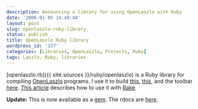 ```yaml
---
description: Announcing a library for using OpenLaszlo with Ruby
date: '2006-01-05 14:40:44'
layout: post
slug: openlaszlo-ruby-library
status: publish
title: OpenLaszlo Ruby library
wordpress_id: '157'
categories: [Libraries, OpenLaszlo, Projects, Ruby]
tags: Laszlo, Ruby, libraries
---
```


[openlaszlo.rb]({{ site.sources }}/ruby/openlaszlo) is a Ruby library for compiling [OpenLaszlo](http://openlaszlo.org) programs.  I use it to build [this](/words), [this](http://expialidocio.us), and the toolbar [here](/projects).  [This article](http://weblog.openlaszlo.org/archives/2006/01/deploying-openlaszlo-applications-with-rake/) describes how to use it with [Rake](http://www.martinfowler.com/articles/rake.html).

<!-- more -->

**Update:**  This is now available as a [gem](http://rubyforge.org/ropenlaszlo).  The rdocs are [here](http://ropenlaszlo.rubyforge.org).
